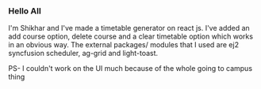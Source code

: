 ### Hello All
I'm Shikhar and I've made a timetable generator on react js.
I've added an add course option, delete course and a clear timetable option
which works in an obvious way. 
The external packages/ modules that I used are ej2 syncfusion scheduler, ag-grid and light-toast.

PS- I couldn't work on the UI much because of the whole going to campus thing 
